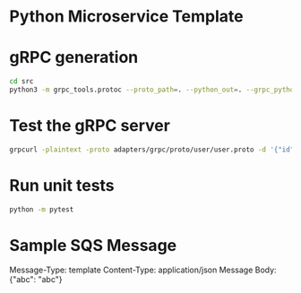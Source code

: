 # Python Microservice Template

# gRPC generation
```bash
cd src
python3 -m grpc_tools.protoc --proto_path=. --python_out=. --grpc_python_out=. adapters/grpc/proto/*/*.proto
```

# Test the gRPC server
```bash
grpcurl -plaintext -proto adapters/grpc/proto/user/user.proto -d '{"id": 1}' localhost:50051 user.User/GetUser
```

# Run unit tests
```bash
python -m pytest
```

# Sample SQS Message
Message-Type: template
Content-Type: application/json
Message Body: {"abc": "abc"}
